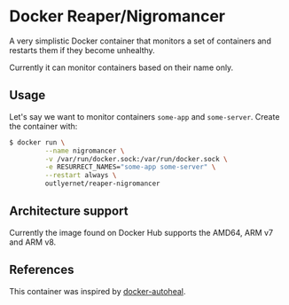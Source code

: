 # Docker Reaper/Nigromancer

A very simplistic Docker container that monitors a set of containers and restarts them if they become unhealthy.

Currently it can monitor containers based on their name only.

## Usage

Let's say we want to monitor containers `some-app` and `some-server`. Create the container with:

   ```bash
   $ docker run \
            --name nigromancer \
            -v /var/run/docker.sock:/var/run/docker.sock \
            -e RESURRECT_NAMES="some-app some-server" \
            --restart always \
            outlyernet/reaper-nigromancer
   ```

## Architecture support

Currently the image found on Docker Hub supports the AMD64, ARM v7 and ARM v8.

## References

This container was inspired by [docker-autoheal](https://github.com/willfarrell/docker-autoheal).
